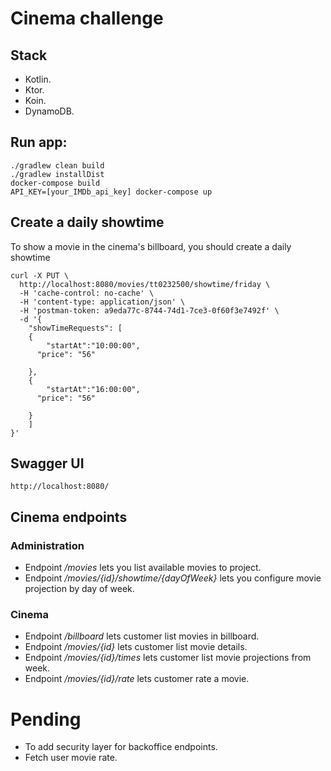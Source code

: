# Cinema challenge

## Stack
* Kotlin.
* Ktor.
* Koin.
* DynamoDB.

## Run app:
```
./gradlew clean build
./gradlew installDist
docker-compose build
API_KEY=[your_IMDb_api_key] docker-compose up
```

## Create a daily showtime
To show a movie in the cinema's billboard, you should create a daily showtime
```
curl -X PUT \
  http://localhost:8080/movies/tt0232500/showtime/friday \
  -H 'cache-control: no-cache' \
  -H 'content-type: application/json' \
  -H 'postman-token: a9eda77c-8744-74d1-7ce3-0f60f3e7492f' \
  -d '{
    "showTimeRequests": [
    { 
        "startAt":"10:00:00",
      "price": "56"
        
    },
    { 
        "startAt":"16:00:00",
      "price": "56"
        
    }
    ]
}'
```

## Swagger UI
```
http://localhost:8080/
```

## Cinema endpoints 

### Administration
* Endpoint */movies* lets you list available movies to project.
* Endpoint */movies/{id}/showtime/{dayOfWeek}* lets you configure movie projection by day of week. 

### Cinema
* Endpoint */billboard* lets customer list movies in billboard.
* Endpoint */movies/{id}* lets customer list movie details.
* Endpoint */movies/{id}/times* lets customer list movie projections from week.
* Endpoint */movies/{id}/rate* lets customer rate a movie.

# Pending
* To add security layer for backoffice endpoints.
* Fetch user movie rate.
